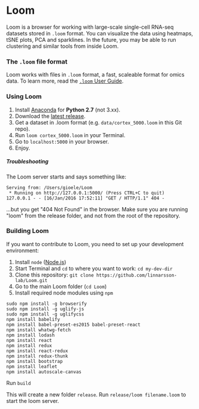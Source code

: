 # Loom

Loom is a browser for working with large-scale single-cell RNA-seq datasets stored in `.loom` format. You can visualize the data using heatmaps, tSNE plots, PCA and sparklines. In the future, you may be able to run clustering and similar tools from inside Loom.

### The `.loom` file format

Loom works with files in `.loom` format, a fast, scaleable format for omics data. To learn more, read the [`.loom` User Guide](/docs/loom_format.md).

### Using Loom

1. Install [Anaconda](https://www.continuum.io/downloads) for **Python 2.7** (not 3.xx).
2. Download the [latest release](https://github.com/linnarsson-lab/Loom/releases).
3. Get a dataset in .loom format (e.g. `data/cortex_5000.loom` in this Git repo).
4. Run `loom cortex_5000.loom` in your Terminal.
5. Go to `localhost:5000` in your browser.
6. Enjoy.

##### Troubleshooting

The Loom server starts and says something like:
```
Serving from: /Users/gioele/Loom
 * Running on http://127.0.0.1:5000/ (Press CTRL+C to quit)
127.0.0.1 - - [16/Jan/2016 17:52:11] "GET / HTTP/1.1" 404 -
```
...but you get "404 Not Found" in the browser. Make sure you are running "loom" from the release folder, and not from the root of the repository.

 
### Building Loom

If you want to contribute to Loom, you need to set up your development environment:

1. Install `node` ([Node.js](https://nodejs.org/en/))
2. Start Terminal and `cd` to where you want to work: `cd my-dev-dir`
3. Clone this repository: `git clone https://github.com/linnarsson-lab/Loom.git`
4. Go to the main Loom folder (`cd Loom`)
5. Install required node modules using `npm`

```
sudo npm install -g browserify
sudo npm install -g uglify-js
sudo npm install -g uglifycss
npm install babelify
npm install babel-preset-es2015 babel-preset-react
npm install whatwg-fetch
npm install lodash
npm install react
npm install redux
npm install react-redux
npm install redux-thunk
npm install bootstrap
npm install leaflet
npm install autoscale-canvas
```

Run `build` 

This will create a new folder `release`. Run `release/loom filename.loom` to start the loom server.


